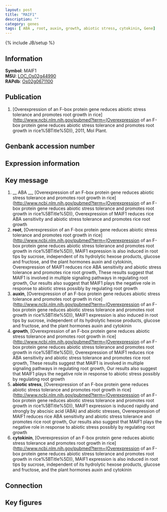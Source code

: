 ```yaml
---
layout: post
title: "MAIF1"
description: ""
category: genes
tags: [ ABA , root, auxin, growth, abiotic stress, cytokinin, Gene]
---
```

{% include JB/setup %}

## Information
__Symbol__: MAIF1  
__MSU__: [LOC_Os02g44990](http://rice.plantbiology.msu.edu/cgi-bin/ORF_infopage.cgi?orf=LOC_Os02g44990)  
__RAPdb__: [Os02g0671100](http://rapdb.dna.affrc.go.jp/viewer/gbrowse_details/irgsp1?name=Os02g0671100)  

## Publication
1. [Overexpression of an F-box protein gene reduces abiotic stress tolerance and promotes root growth in rice](http://www.ncbi.nlm.nih.gov/pubmed?term=(Overexpression of an F-box protein gene reduces abiotic stress tolerance and promotes root growth in rice%5BTitle%5D)), 2011, Mol Plant.

## Genbank accession number

## Expression information

## Key message
1. __ ABA __, [Overexpression of an F-box protein gene reduces abiotic stress tolerance and promotes root growth in rice](http://www.ncbi.nlm.nih.gov/pubmed?term=(Overexpression of an F-box protein gene reduces abiotic stress tolerance and promotes root growth in rice%5BTitle%5D)),  Overexpression of MAIF1 reduces rice ABA sensitivity and abiotic stress tolerance and promotes rice root growth
2. __root__, [Overexpression of an F-box protein gene reduces abiotic stress tolerance and promotes root growth in rice](http://www.ncbi.nlm.nih.gov/pubmed?term=(Overexpression of an F-box protein gene reduces abiotic stress tolerance and promotes root growth in rice%5BTitle%5D)),  MAIF1 expression is also induced in root tips by sucrose, independent of its hydrolytic hexose products, glucose and fructose, and the plant hormones auxin and cytokinin, Overexpression of MAIF1 reduces rice ABA sensitivity and abiotic stress tolerance and promotes rice root growth, These results suggest that MAIF1 is involved in multiple signaling pathways in regulating root growth, Our results also suggest that MAIF1 plays the negative role in response to abiotic stress possibly by regulating root growth
3. __auxin__, [Overexpression of an F-box protein gene reduces abiotic stress tolerance and promotes root growth in rice](http://www.ncbi.nlm.nih.gov/pubmed?term=(Overexpression of an F-box protein gene reduces abiotic stress tolerance and promotes root growth in rice%5BTitle%5D)),  MAIF1 expression is also induced in root tips by sucrose, independent of its hydrolytic hexose products, glucose and fructose, and the plant hormones auxin and cytokinin
4. __growth__, [Overexpression of an F-box protein gene reduces abiotic stress tolerance and promotes root growth in rice](http://www.ncbi.nlm.nih.gov/pubmed?term=(Overexpression of an F-box protein gene reduces abiotic stress tolerance and promotes root growth in rice%5BTitle%5D)),  Overexpression of MAIF1 reduces rice ABA sensitivity and abiotic stress tolerance and promotes rice root growth, These results suggest that MAIF1 is involved in multiple signaling pathways in regulating root growth, Our results also suggest that MAIF1 plays the negative role in response to abiotic stress possibly by regulating root growth
5. __abiotic stress__, [Overexpression of an F-box protein gene reduces abiotic stress tolerance and promotes root growth in rice](http://www.ncbi.nlm.nih.gov/pubmed?term=(Overexpression of an F-box protein gene reduces abiotic stress tolerance and promotes root growth in rice%5BTitle%5D)),  MAIF1 expression is induced rapidly and strongly by abscisic acid (ABA) and abiotic stresses, Overexpression of MAIF1 reduces rice ABA sensitivity and abiotic stress tolerance and promotes rice root growth, Our results also suggest that MAIF1 plays the negative role in response to abiotic stress possibly by regulating root growth
6. __cytokinin__, [Overexpression of an F-box protein gene reduces abiotic stress tolerance and promotes root growth in rice](http://www.ncbi.nlm.nih.gov/pubmed?term=(Overexpression of an F-box protein gene reduces abiotic stress tolerance and promotes root growth in rice%5BTitle%5D)),  MAIF1 expression is also induced in root tips by sucrose, independent of its hydrolytic hexose products, glucose and fructose, and the plant hormones auxin and cytokinin

## Connection

## Key figures


